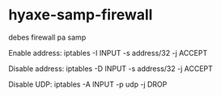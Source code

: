 # hyaxe-samp-firewall
debes firewall pa samp

Enable address:
iptables -I INPUT -s address/32 -j ACCEPT

Disable address:
iptables -D INPUT -s address/32 -j ACCEPT

Disable UDP:
iptables -A INPUT -p udp -j DROP